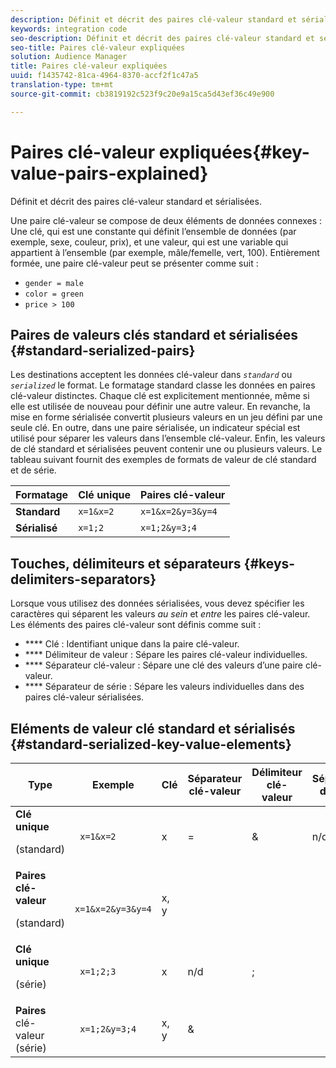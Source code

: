 ```yaml
---
description: Définit et décrit des paires clé-valeur standard et sérialisées.
keywords: integration code
seo-description: Définit et décrit des paires clé-valeur standard et sérialisées.
seo-title: Paires clé-valeur expliquées
solution: Audience Manager
title: Paires clé-valeur expliquées
uuid: f1435742-81ca-4964-8370-accf2f1c47a5
translation-type: tm+mt
source-git-commit: cb3819192c523f9c20e9a15ca5d43ef36c49e900

---
```



# Paires clé-valeur expliquées{#key-value-pairs-explained}

Définit et décrit des paires clé-valeur standard et sérialisées.

<!-- 

c_key_value_explained.xml

 -->

Une paire clé-valeur se compose de deux éléments de données connexes : Une clé, qui est une constante qui définit l’ensemble de données (par exemple, sexe, couleur, prix), et une valeur, qui est une variable qui appartient à l’ensemble (par exemple, mâle/femelle, vert, 100). Entièrement formée, une paire clé-valeur peut se présenter comme suit :

* `gender = male`
* `color = green`
* `price > 100`

## Paires de valeurs clés standard et sérialisées {#standard-serialized-pairs}

Les destinations acceptent les données clé-valeur dans *`standard`* ou *`serialized`* le format. Le formatage standard classe les données en paires clé-valeur distinctes. Chaque clé est explicitement mentionnée, même si elle est utilisée de nouveau pour définir une autre valeur. En revanche, la mise en forme sérialisée convertit plusieurs valeurs en un jeu défini par une seule clé. En outre, dans une paire sérialisée, un indicateur spécial est utilisé pour séparer les valeurs dans l’ensemble clé-valeur. Enfin, les valeurs de clé standard et sérialisées peuvent contenir une ou plusieurs valeurs. Le tableau suivant fournit des exemples de formats de valeur de clé standard et de série.

| Formatage | Clé unique | Paires clé-valeur |
|---|---|---|
| **Standard** | `x=1&x=2` | `x=1&x=2&y=3&y=4` |
| **Sérialisé** | `x=1;2` | `x=1;2&y=3;4` |



## Touches, délimiteurs et séparateurs {#keys-delimiters-separators}

Lorsque vous utilisez des données sérialisées, vous devez spécifier les caractères qui séparent les valeurs *au sein* et *entre* les paires clé-valeur. Les éléments des paires clé-valeur sont définis comme suit :

* **** Clé : Identifiant unique dans la paire clé-valeur.
* **** Délimiteur de valeur : Sépare les paires clé-valeur individuelles.
* **** Séparateur clé-valeur : Sépare une clé des valeurs d’une paire clé-valeur.
* **** Séparateur de série : Sépare les valeurs individuelles dans des paires clé-valeur sérialisées.

## Eléments de valeur clé standard et sérialisés {#standard-serialized-key-value-elements}

<table id="table_62B0498441034A719C9DB57276777D40"> 
 <thead> 
  <tr> 
   <th colname="col1" class="entry"> Type </th> 
   <th colname="col2" class="entry"> Exemple </th> 
   <th colname="col3" class="entry"> Clé </th> 
   <th colname="col4" class="entry"> Séparateur clé-valeur </th> 
   <th colname="col5" class="entry"> Délimiteur clé-valeur </th> 
   <th colname="col6" class="entry"> Séparateur de série </th> 
  </tr> 
 </thead>
 <tbody> 
  <tr> 
   <td colname="col1"> <b>Clé unique</b> <p>(standard) </p> </td> 
   <td colname="col2"> <code> x=1&amp;x=2 </code> </td> 
   <td colname="col3"> x </td> 
   <td colname="col4" morerows="3"> = </td> 
   <td colname="col5" morerows="1"> &amp; </td> 
   <td colname="col6" morerows="1"> n/d </td> 
  </tr> 
  <tr> 
   <td colname="col1"> <b>Paires clé-valeur</b> <p>(standard) </p> </td> 
   <td colname="col2"> <code> x=1&amp;x=2&amp;y=3&amp;y=4 </code> </td> 
   <td colname="col3"> x, y </td> 
  </tr> 
  <tr> 
   <td colname="col1"> <b>Clé unique</b> <p>(série) </p> </td> 
   <td colname="col2"> <code> x=1;2;3 </code> </td> 
   <td colname="col3"> x </td> 
   <td colname="col5"> n/d </td> 
   <td colname="col6" morerows="1"> ; </td> 
  </tr> 
  <tr> 
   <td colname="col1"> <b>Paires</b> clé-valeur (série) </td> 
   <td colname="col2"> <code> x=1;2&amp;y=3;4 </code> </td> 
   <td colname="col3"> x, y </td> 
   <td colname="col5"> &amp; </td> 
  </tr> 
 </tbody> 
</table>

